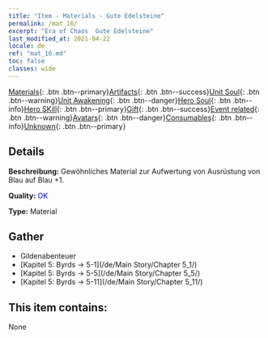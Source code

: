 ```yaml
---
title: "Item - Materials - Gute Edelsteine"
permalink: /mat_16/
excerpt: "Era of Chaos  Gute Edelsteine"
last_modified_at: 2021-04-22
locale: de
ref: "mat_16.md"
toc: false
classes: wide
---
```

 [Materials](/ItemsDE/){: .btn .btn--primary}[Artifacts](/ItemsDE/Artifacts/){: .btn .btn--success}[Unit Soul](/ItemsDE/UnitSoul/){: .btn .btn--warning}[Unit Awakening](/ItemsDE/UnitAwakening/){: .btn .btn--danger}[Hero Soul](/ItemsDE/HeroSoul/){: .btn .btn--info}[Hero SKill](/ItemsDE/HeroSkill/){: .btn .btn--primary}[Gift](/ItemsDE/Gift/){: .btn .btn--success}[Event related](/ItemsDE/Events/){: .btn .btn--warning}[Avatars](/ItemsDE/Avatars/){: .btn .btn--danger}[Consumables](/ItemsDE/Consumables/){: .btn .btn--info}[Unknown](/ItemsDE/Unknown/){: .btn .btn--primary}

## Details
 **Beschreibung:** Gewöhnliches Material zur Aufwertung von Ausrüstung von Blau auf Blau +1.

 **Quality:** <span style="color: #0000CD">OK</span>

 **Type:** Material

## Gather

*    Gildenabenteuer 
*    [Kapitel 5: Byrds -> 5-1](/de/Main Story/Chapter 5_1/) 
*    [Kapitel 5: Byrds -> 5-5](/de/Main Story/Chapter 5_5/) 
*    [Kapitel 5: Byrds -> 5-11](/de/Main Story/Chapter 5_11/) 

## This item contains:

  None

